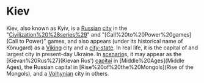# Kiev

Kiev, also known as Kyiv, is a [Russian](Russian) [city](city) in the "[Civilization%20%28series%29](Civilization)" and "[Call%20to%20Power%20games](Call to Power)" games, and also appears (under its historical name of Könugard) as a [Viking](Viking) city and a [city-state](city-state). In real life, it is the capital of and largest city in present-day Ukraine.
In [scenario](scenario)s, it may appear as the [Kievan%20Rus%27](Kievan Rus') [capital](capital) in [Middle%20Ages](Middle Ages), the Russian capital in [Rise%20of%20the%20Mongols](Rise of the Mongols), and a [Volhynian](Volhynian) city in others.